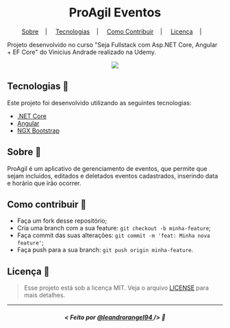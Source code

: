 <h1 align="center">ProAgil Eventos</h1>


<p align="center">
<a href="#sobre-memo">Sobre</a>&nbsp;&nbsp;&nbsp; | &nbsp;&nbsp;&nbsp;
<a href="#tecnologias-rocket">Tecnologias</a>&nbsp;&nbsp;&nbsp; | &nbsp;&nbsp;&nbsp;
<a href="#como-contribuir-">Como Contribuir</a>&nbsp;&nbsp;&nbsp; | &nbsp;&nbsp;&nbsp;
<a href="#licença-scroll">Licença</a>&nbsp;&nbsp;&nbsp; | &nbsp;&nbsp;&nbsp;
</p>


Projeto desenvolvido no curso "Seja Fullstack com Asp.NET Core, Angular + EF Core" do Vinicius Andrade realizado na Udemy.

<p align="center">
<img src="https://user-images.githubusercontent.com/39461509/120944076-fccea900-c708-11eb-8db1-0a1d791997fb.png">
</p>

## Tecnologias :rocket:

Este projeto foi desenvolvido utilizando as seguintes tecnologias:

- [.NET Core](https://docs.microsoft.com/pt-br/aspnet/core/?view=aspnetcore-5.0)
- [Angular](https://angular.io/)
- [NGX Bootstrap](https://valor-software.com/ngx-bootstrap/documentation)

## Sobre :memo:

ProAgil é um aplicativo de gerenciamento de eventos, que permite que sejam incluidos, editados e deletados eventos cadastrados, inserindo data e horário que irão ocorrer.

## Como contribuir 🤔

- Faça um fork desse repositório;
- Cria uma branch com a sua feature: `git checkout -b minha-feature`;
- Faça commit das suas alterações: `git commit -m 'feat: Minha nova feature'`;
- Faça push para a sua branch: `git push origin minha-feature`.

## Licença :scroll:

> Esse projeto está sob a licença MIT. Veja o arquivo [LICENSE](LICENSE) para mais detalhes.

---

##### <p align="center"> <strong> < Feito por <a href="http://github.com/leandrorangel94"> @leandrorangel94  </a> /> </strong>  :wave: